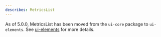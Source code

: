 ```yaml
---
describes: MetricsList
---
```


As of 5.0.0, MetricsList has been moved from the `ui-core` package to `ui-elements`.
See [ui-elements](#ui-elements) for more details.
